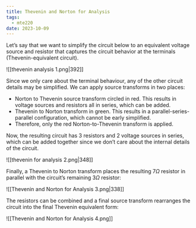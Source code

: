 ```yaml
---
title: Thevenin and Norton for Analysis
tags:
  - mte220
date: 2023-10-09
---
```

Let’s say that we want to simplify the circuit below to an equivalent voltage source and resistor that captures the circuit behavior at the terminals (Thevenin-equivalent circuit).

![[thevenin analysis 1.png|392]]

Since we only care about the terminal behaviour, any of the other circuit details may be simplified. We can apply source transforms in two places:
- Norton to Thevenin source transform circled in red. This results in voltage sources and resistors all in series, which can be added.
- Thevenin to Norton transform in green. This results in a parallel-series-parallel configuration, which cannot be early simplified.
- Therefore, only the red Norton-to-Thevenin transform is applied.

Now, the resulting circuit has 3 resistors and 2 voltage sources in series, which can be added together since we don’t care about the internal details of the circuit.

![[thevenin for analysis 2.png|348]]

Finally, a Thevenin to Norton transform places the resulting $7 \Omega$ resistor in parallel with the circuit’s remaining $3\Omega$ resistor:

![[Thevenin and Norton for Analysis 3.png|338]]

The resistors can be combined and a final source transform rearranges the circuit into the final Thevenin equivalent form:

![[Thevenin and Norton for Analysis 4.png]]